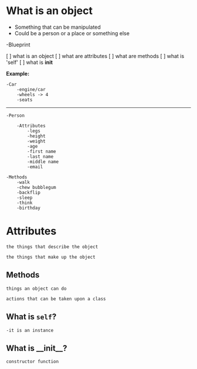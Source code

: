 # What is an object
- Something that can be manipulated
- Could be a person or a place or something else

-Blueprint


[ ] what is an object
[ ] what are attributes
[ ] what are methods
[ ] what is 'self'
[ ] what is __init__

__Example:__

    -Car
        -engine/car
        -wheels -> 4
        -seats

---

    -Person

        -Attributes
            -legs
            -height
            -weight
            -age
            -first name
            -last name
            -middle name
            -email

    -Methods
        -walk
        -chew bubblegum
        -backflip
        -sleep
        -think
        -birthday


# Attributes
`the things that describe the object`

`the things that make up the object`

## Methods
`things an object can do`

`actions that can be taken upon a class`

## What is `self`?
    -it is an instance


## What is \_\_init__?
`constructor function`